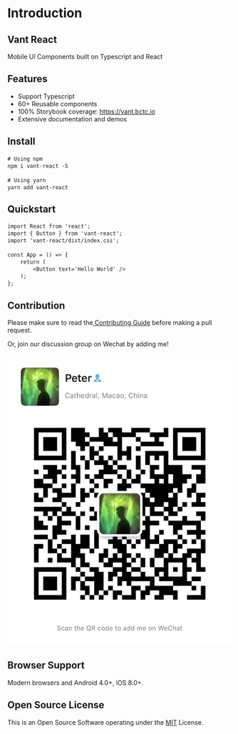 # Introduction

## **Vant React**

Mobile UI Components built on Typescript and React

## **Features**

* Support Typescript
* 60+ Reusable components
* 100% Storybook coverage: https://vant.bctc.io
* Extensive documentation and demos

## Install

```text
# Using npm
npm i vant-react -S

# Using yarn
yarn add vant-react
```

## Quickstart

```text
import React from 'react';
import { Button } from 'vant-react';
import 'vant-react/dist/index.css';

const App = () => {
    return (
        <Button text='Hello World' />
    );
};
```

## Contribution

Please make sure to read the[ Contributing Guide](https://github.com/mxdi9i7/vant-react/blob/master/CONTRIBUTION) before making a pull request.

Or, join our discussion group on Wechat by adding me!

![](.gitbook/assets/image%20%281%29.png)

## Browser Support

Modern browsers and Android 4.0+, iOS 8.0+.

## Open Source License

 This is an Open Source Software operating under the [MIT](https://github.com/mxdi9i7/vant-react/blob/master/LICENSE) License.

